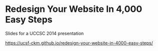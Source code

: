 Redesign Your Website In 4,000 Easy Steps
=========================================

Slides for a UCCSC 2014 presentation

https://ucsf-ckm.github.io/redesign-your-website-in-4000-easy-steps/

